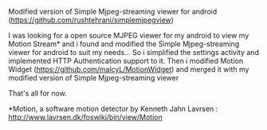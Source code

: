 Modified version of Simple Mjpeg-streaming viewer for android (https://github.com/rushtehrani/simplemjpegview)

I was looking for a open source MJPEG viewer for my android to view my Motion Stream* and i found and modified the Simple Mjpeg-streaming viewer for android to suit my needs...
So i simplified the settings activity and implemented HTTP Authentication support to it.
Then i modified Motion Widget (https://github.com/malcyL/MotionWidget) and merged it with my modified version of Simple Mjpeg-streaming viewer

That's all for now.

*Motion, a software motion detector by Kenneth Jahn Lavrsen : http://www.lavrsen.dk/foswiki/bin/view/Motion

